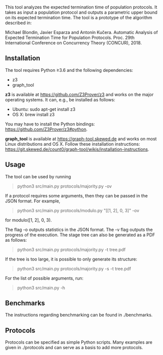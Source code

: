 This tool analyzes the expected termination time of population protocols. It takes as input a population protocol and outputs a parametric upper bound on its expected termination time. The tool is a prototype of the algorithm described in:

Michael Blondin, Javier Esparza and Antonín Kučera. Automatic Analysis of Expected Termination Time for Population Protocols. Proc. 29th International Conference on Concurrency Theory (CONCUR), 2018.

## Installation

The tool requires Python ≥3.6 and the following dependencies:

- z3
- graph_tool

**z3** is available at https://github.com/Z3Prover/z3 and works on the major operating systems. It can, e.g., be installed as follows:

- Ubuntu: sudo apt-get install z3
- OS X: brew install z3

You may have to install the Python bindings: https://github.com/Z3Prover/z3#python.

**graph_tool** is available at https://graph-tool.skewed.de and works on most Linux distributions and OS X. Follow these installation instructions: https://git.skewed.de/count0/graph-tool/wikis/installation-instructions.

## Usage

The tool can be used by running

> python3 src/main.py protocols/majority.py -ov

If a protocol requires some arguments, then they can be passed in the JSON format. For example,

> python3 src/main.py protocols/modulo.py "[[1, 2], 0, 3]" -ov

for modulo([1, 2], 0, 3).

The flag -o outputs statistics in the JSON format. The -v flag outputs the progress of the execution. The stage tree can also be generated as a PDF as follows:

> python3 src/main.py protocols/majority.py -t tree.pdf

If the tree is too large, it is possible to only generate its structure:

> python3 src/main.py protocols/majority.py -s -t tree.pdf

For the list of possible arguments, run:

> python3 src/main.py -h

## Benchmarks

The instructions regarding benchmarking can be found in ./benchmarks.

## Protocols

Protocols can be specified as simple Python scripts. Many examples are given in ./protocols and can serve as a basis to add more protocols.
